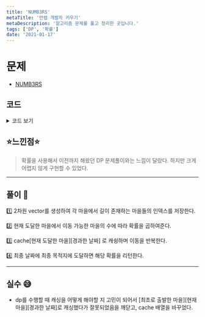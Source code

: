 ```yaml
---
title: 'NUMB3RS'
metaTitle: '만렙 개발자 키우기'
metaDescription: '알고리즘 문제를 풀고 정리한 곳입니다.'
tags: ['DP', '확률']
date: '2021-01-17'
---
```


# 문제

- [NUMB3RS](https://www.algospot.com/judge/problem/read/NUMB3RS)

## 코드

<details><summary> 코드 보기 </summary>

```
#include <iostream>
#include <vector>
#include <cstring>
#include <string>
#include <algorithm>
using namespace std;

int n, d, p; // 마을 수, 지금까지 지난 일 수, 교도소 마을의 번호
vector<vector<int>> arr(51);
int m[51][51];
double possi[51];
double cache[51][101]; // (현재 마을, 지난 일 수) => 이미 방문한 곳인지 체크.
double getPossi(int cur, int dest, int days)
{
	if (days == d)
	{
		if (cur == dest) return 1;
		else return 0;
	}
	double& ret = cache[cur][days];
	if (ret != -1) return ret;
	ret = 0;

	double value = 1 / (double)arr[cur].size();
	for (int i = 0; i < n; ++i)
		if(m[cur][i])
			ret = ret + value * getPossi(i, dest, days + 1);
	return ret;
}
int main()
{
	int tc, villege;
	cin >> tc;
	while (tc-- > 0)
	{
		/* Set default */
		fill_n(possi, 51, 0);
		arr.clear();
		arr.resize(51);

		/* Input data */
		cin >> n >> d >> p;
		int temp;
		for (int i = 0; i < n; ++i)
			for (int j = 0; j < n; ++j)
			{
				cin >> temp;
				m[i][j] = temp;
				if (temp) arr[i].push_back(j);
			}

		/* Retrive answer */
		cin >> villege;
		for (int i = 0; i < villege; ++i)
		{
			for (int j = 0; j < n; ++j)
				for (int k = 0; k < d; ++k)
					cache[j][k] = -1;
			int dest;  cin >> dest;
			printf("%.8lf ", getPossi(p, dest, 0));
		}
		printf("\n");
	}
}
```

</details>

## ⭐️느낀점⭐️

> 확률을 사용해서 이전까지 해왔던 DP 문제풀이와는 느낌이 달랐다. 하지만 크게 어렵지 않게 구현할 수 있었다.

<hr/>

## 풀이 📣

1️⃣ 2차원 vector를 생성하여 각 마을에서 길이 존재하는 마을들의 인덱스를 저장한다.

2️⃣ 현재 도달한 마을에서 이동 가능한 마을의 수에 따라 확률을 곱하여준다.

3️⃣ cache[현재 도달한 마을][경과한 날짜] 로 캐슁하며 이동을 반복한다.

4️⃣ 최종 날짜에 최종 목적지에 도달하면 해당 확률을 리턴한다.

<hr/>

## 실수 😅

- dp를 수행할 때 캐싱을 어떻게 해야할 지 고민이 되어서 [최초로 출발한 마을][현재 마을][경과한 날짜]로 캐싱했다가 잘못되었음을 깨닫고, cache 배열을 바꾸었다.
